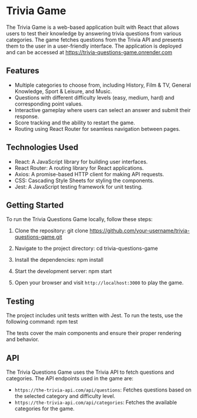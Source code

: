 # Trivia Game

The Trivia Game is a web-based application built with React that allows users to test their knowledge by answering trivia questions from various categories. The game fetches questions from the Trivia API and presents them to the user in a user-friendly interface. The application is deployed and can be accessed at https://trivia-questions-game.onrender.com

## Features

- Multiple categories to choose from, including History, Film & TV, General Knowledge, Sport & Leisure, and Music.
- Questions with different difficulty levels (easy, medium, hard) and corresponding point values.
- Interactive gameplay where users can select an answer and submit their response.
- Score tracking and the ability to restart the game.
- Routing using React Router for seamless navigation between pages.

## Technologies Used

- React: A JavaScript library for building user interfaces.
- React Router: A routing library for React applications.
- Axios: A promise-based HTTP client for making API requests.
- CSS: Cascading Style Sheets for styling the components.
- Jest: A JavaScript testing framework for unit testing.

## Getting Started

To run the Trivia Questions Game locally, follow these steps:

1. Clone the repository: git clone https://github.com/your-username/trivia-questions-game.git

2. Navigate to the project directory: cd trivia-questions-game

3. Install the dependencies: npm install

4. Start the development server: npm start

5. Open your browser and visit `http://localhost:3000` to play the game.

## Testing

The project includes unit tests written with Jest. To run the tests, use the following command: npm test

The tests cover the main components and ensure their proper rendering and behavior.

## API

The Trivia Questions Game uses the Trivia API to fetch questions and categories. The API endpoints used in the game are:

- `https://the-trivia-api.com/api/questions`: Fetches questions based on the selected category and difficulty level.
- `https://the-trivia-api.com/api/categories`: Fetches the available categories for the game.

